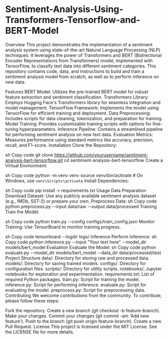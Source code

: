 # Sentiment-Analysis-Using-Transformers-Tensorflow-and-BERT-Model

Overview
This project demonstrates the implementation of a sentiment analysis system using state-of-the-art Natural Language Processing (NLP) techniques. It leverages the power of Transformers and BERT (Bidirectional Encoder Representations from Transformers) model, implemented with TensorFlow, to classify text data into different sentiment categories. This repository contains code, data, and instructions to build and train a sentiment analysis model from scratch, as well as to perform inference on new data.

Features
BERT Model: Utilizes the pre-trained BERT model for robust feature extraction and sentiment classification.
Transformers Library: Employs Hugging Face's Transformers library for seamless integration and model management.
TensorFlow Framework: Implements the model using TensorFlow for efficient training and deployment.
Data Preprocessing: Includes scripts for data cleaning, tokenization, and preparation for training.
Model Training: Provides customizable training scripts with options for fine-tuning hyperparameters.
Inference Pipeline: Contains a streamlined pipeline for performing sentiment analysis on new text data.
Evaluation Metrics: Measures performance using standard metrics like accuracy, precision, recall, and F1-score.
Installation
Clone the Repository:

sh
Copy code
git clone https://github.com/yourusername/sentiment-analysis-bert-tensorflow.git
cd sentiment-analysis-bert-tensorflow
Create a Virtual Environment:

sh
Copy code
python -m venv venv
source venv/bin/activate  # On Windows, use `venv\Scripts\activate`
Install Dependencies:

sh
Copy code
pip install -r requirements.txt
Usage
Data Preparation
Download Dataset: Use any publicly available sentiment analysis dataset (e.g., IMDb, SST-2) or prepare your own.
Preprocess Data:
sh
Copy code
python preprocess.py --input data/raw --output data/processed
Training
Train the Model:

sh
Copy code
python train.py --config configs/train_config.json
Monitor Training: Use TensorBoard to monitor training progress.

sh
Copy code
tensorboard --logdir logs/
Inference
Perform Inference:
sh
Copy code
python inference.py --input "Your text here" --model_dir models/bert_model
Evaluation
Evaluate the Model:
sh
Copy code
python evaluate.py --model_dir models/bert_model --data_dir data/processed/test
Project Structure
data/: Directory for storing raw and processed data.
models/: Directory for saving trained models.
configs/: Directory for configuration files.
scripts/: Directory for utility scripts.
notebooks/: Jupyter notebooks for exploration and experimentation.
requirements.txt: List of required Python packages.
train.py: Script for training the model.
inference.py: Script for performing inference.
evaluate.py: Script for evaluating the model.
preprocess.py: Script for preprocessing data.
Contributing
We welcome contributions from the community. To contribute, please follow these steps:

Fork the repository.
Create a new branch (git checkout -b feature-branch).
Make your changes.
Commit your changes (git commit -am 'Add new feature').
Push to the branch (git push origin feature-branch).
Create a new Pull Request.
License
This project is licensed under the MIT License. See the LICENSE file for more details.
